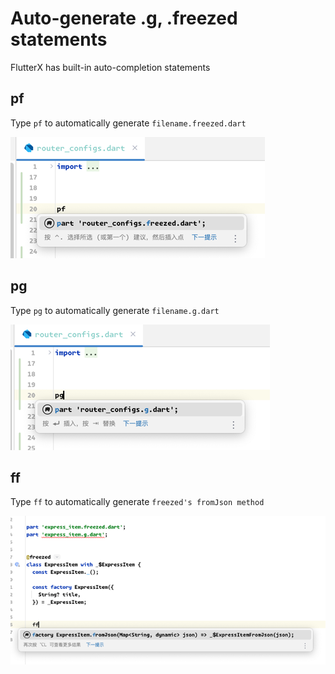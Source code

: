 # Auto-generate .g, .freezed statements

FlutterX has built-in auto-completion statements

## pf

Type `pf` to automatically generate `filename.freezed.dart`

![1](../../assets/images/pd.png)

## pg

Type `pg` to automatically generate `filename.g.dart`

![1](../../assets/images/pg.png)

## ff

Type `ff` to automatically generate `freezed's fromJson method`

![1](../../assets/images/ff.png)
